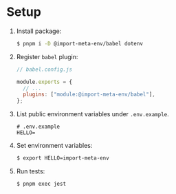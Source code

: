 # Setup

1. Install package:

   ```sh
   $ pnpm i -D @import-meta-env/babel dotenv
   ```

1. Register `babel` plugin:

   ```js
   // babel.config.js

   module.exports = {
     // ...
     plugins: ["module:@import-meta-env/babel"],
   };
   ```

1. List public environment variables under `.env.example`.

   ```
   # .env.example
   HELLO=
   ```

1. Set environment variables:

   ```sh
   $ export HELLO=import-meta-env
   ```

1. Run tests:

   ```sh
   $ pnpm exec jest
   ```

